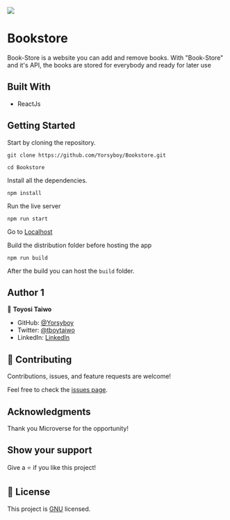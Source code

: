 ![](https://img.shields.io/badge/Microverse-blueviolet)

# Bookstore
Book-Store is a website you can add and remove books. With "Book-Store" and it's API, the books are stored for everybody and ready for later use

## Built With

- ReactJs

## Getting Started

Start by cloning the repository.

`git clone https://github.com/Yorsyboy/Bookstore.git`

`cd Bookstore`

Install all the dependencies.

`npm install`

Run the live server

`npm run start`

Go to [Localhost](http://localhost:3000)

Build the distribution folder before hosting the app

`npm run build`

After the build you can host the `build` folder.

## Author 1

👤 **Toyosi Taiwo**

- GitHub: [@Yorsyboy](https://github.com/Yorsyboy)
- Twitter: [@tboytaiwo](https://twitter.com/Tboytaiwo)
- LinkedIn: [LinkedIn](https://linkedin.com/in/taiwo-toyosi)

## 🤝 Contributing

Contributions, issues, and feature requests are welcome!

Feel free to check the [issues page](../../issues/).

## Acknowledgments

Thank you Microverse for the opportunity!

## Show your support

Give a ⭐️ if you like this project!

## 📝 License

This project is [GNU](./LICENSE) licensed.